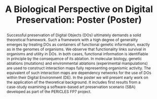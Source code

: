 ---
abstract: Successful preservation of Digital Objects (DOs) ultimately demands a solid
  theoretical framework. Such a framework with a high degree of generality emerges
  by treating DOs as containers of functional genetic information, exactly as in the
  genomes of organisms. We observe that functionality links survival in organisms
  and utility in DOs. In both cases, functional information is identifiable in principle
  by the consequence of its ablation. In molecular biology, genetic ablations (mutations)
  and environmental ablations (experimental manipulations) are used to construct interaction
  maps fully representing organismic activity. The equivalent of such interaction
  maps are dependency networks for the use of DOs within their Digital Environment
  (DE). In the poster we will present early work on the application of the theoretical
  background. It includes first results from a case-study examining a software-based
  art preservation scenario (SBA) developed as part of the PERICLES FP7 project.
creators:
- Pocklington, Michael
- Eggers, Anna
- Corubolo, Fabio
- Ludwig, Jens
- Hedges, Mark
- Darányi, Sándor
date: null
document_url: https://services.phaidra.univie.ac.at/api/object/o:378714/download
grand_parent: iPRES
institutions: []
keywords:
- digital ecosystems
- digital preservation
- niche
- interaction map
- significant environment information
- sheer curation
landing_page_url: https://phaidra.univie.ac.at/o:378714
language: eng
layout: publication
license: CC BY-NC-SA 3.0 AT
notes_url: null
parent: iPRES 2014
presentation_url: null
publication_type: poster
size: 759438
source_name: iPRES
title: 'A Biological Perspective on Digital Preservation: Poster (Poster) '
year: 2014
---